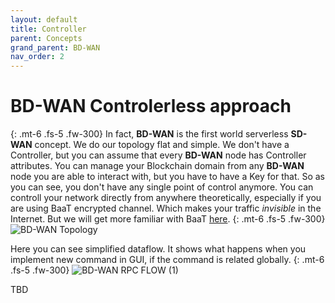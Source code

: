 ```yaml
---
layout: default
title: Controller
parent: Concepts
grand_parent: BD-WAN
nav_order: 2
---
```


# BD-WAN Controlerless approach
{: .mt-6 .fs-5 .fw-300}
In fact, **BD-WAN** is the first world serverless **SD-WAN** concept. We do our topology flat and simple. We don't have a Controller, but you can assume that every **BD-WAN** node has Controller attributes. You can manage your Blockchain domain from any **BD-WAN** node you are able to interact with, but you have to have a Key for that. So as you can see, you don't have any single point of control anymore. You can controll your network directly from anywhere theoretically, especially if you are using BaaT encrypted channel. Which makes your traffic *invisible* in the Internet. But we will get more familiar with BaaT [here](https://**BD-WAN**.github.io//docs/BaaT).
{: .mt-6 .fs-5 .fw-300}
![**BD-WAN** Topology](https://user-images.githubusercontent.com/107935539/175981387-8c1acce2-c17c-436c-b83e-d53d0a4251f0.png)

Here you can see simplified dataflow. It shows what happens when you implement new command in GUI, if the command is related globally.
{: .mt-6 .fs-5 .fw-300}
![**BD-WAN** RPC FLOW (1)](https://user-images.githubusercontent.com/107935539/177583340-34f067be-ba92-42b9-9fd1-bc8f44118f0a.png)

TBD